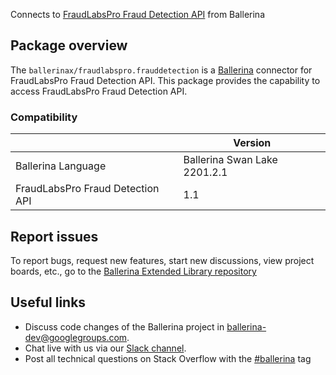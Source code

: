 Connects to [FraudLabsPro Fraud Detection API](https://www.fraudlabspro.com/developer/api/screen-order) from Ballerina

## Package overview
The `ballerinax/fraudlabspro.frauddetection` is a [Ballerina](https://ballerina.io/) connector for FraudLabsPro Fraud Detection API.
This package provides the capability to access FraudLabsPro Fraud Detection API.

### Compatibility
|                                   | Version                         |
|-----------------------------------|---------------------------------|
| Ballerina Language                | Ballerina Swan Lake 2201.2.1      | 
| FraudLabsPro Fraud Detection API  | 1.1                             |

## Report issues
To report bugs, request new features, start new discussions, view project boards, etc., go to the [Ballerina Extended Library repository](https://github.com/ballerina-platform/ballerina-extended-library)

## Useful links
- Discuss code changes of the Ballerina project in [ballerina-dev@googlegroups.com](mailto:ballerina-dev@googlegroups.com).
- Chat live with us via our [Slack channel](https://ballerina.io/community/slack/).
- Post all technical questions on Stack Overflow with the [#ballerina](https://stackoverflow.com/questions/tagged/ballerina) tag
